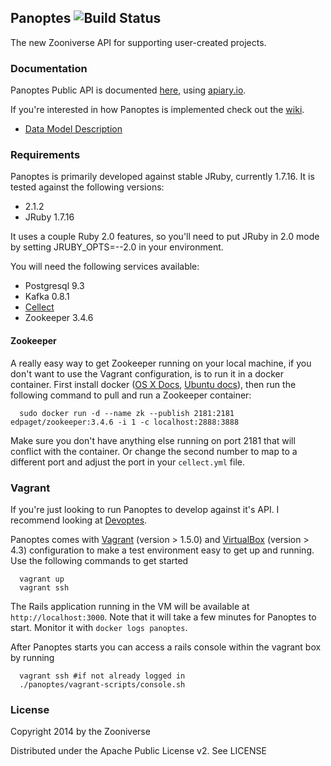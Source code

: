 ## Panoptes ![Build Status](https://travis-ci.org/zooniverse/Panoptes.svg?branch=master)

The new Zooniverse API for supporting user-created projects. 

### Documentation

Panoptes Public API is documented [here](http://docs.panoptes.apiary.io), using [apiary.io](http://apiary.io).

If you're interested in how Panoptes is implemented check out the [wiki](https://github.com/zooniverse/Panoptes/wiki).

* [Data Model Description](https://github.com/zooniverse/Panoptes/wiki/DataModel)

### Requirements

Panoptes is primarily developed against stable JRuby, currently 1.7.16. It is
tested against the following versions:
* 2.1.2
* JRuby 1.7.16

It uses a couple Ruby 2.0 features, so you'll need to put JRuby in 2.0 mode by
setting JRUBY_OPTS=--2.0 in your environment.

You will need the following services available:
* Postgresql 9.3
* Kafka 0.8.1
* [Cellect](https://github.com/parrish/Cellect)
* Zookeeper 3.4.6

#### Zookeeper

A really easy way to get Zookeeper running on your local machine, if you don't
want to use the Vagrant configuration, is to run it in a docker container. First
install docker ([OS X Docs](https://docs.docker.com/installation/mac/), [Ubuntu
docs](https://docs.docker.com/installation/ubuntulinux/)), then run the
following command to pull and run a Zookeeper container:

      sudo docker run -d --name zk --publish 2181:2181 edpaget/zookeeper:3.4.6 -i 1 -c localhost:2888:3888

Make sure you don't have anything else running on port 2181 that will conflict
with the container. Or change the second number to map to a different port and
adjust the port in your `cellect.yml` file.

### Vagrant

If you're just looking to run Panoptes to develop against it's API. I
recommend looking at [Devoptes](https://github.com/zooniverse/Devoptes).

Panoptes comes with [Vagrant](http://vagrantup.com) (version > 1.5.0) and
[VirtualBox](https://www.virtualbox.org/) (version > 4.3) configuration to make
a test environment easy to get up and running. Use the following commands to get
started

      vagrant up
      vagrant ssh

The Rails application running in the VM will be available at
`http://localhost:3000`. Note that it will take a few minutes for Panoptes to
start. Monitor it with `docker logs panoptes`.

After Panoptes starts you can access a rails console within the
vagrant box by running

      vagrant ssh #if not already logged in
      ./panoptes/vagrant-scripts/console.sh

### License

Copyright 2014 by the Zooniverse

Distributed under the Apache Public License v2. See LICENSE
